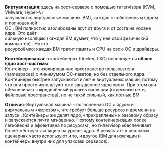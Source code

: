 **Виртуализация**: здесь на хост-сервере с помощью гипervisора (KVM, VMware, Hyper-V)  
запускаются виртуальные машины (ВМ), каждая с собственным ядром и полноценной  
ОС . ВМ полностью изолированы друг от друга и от хоста на уровне ядра. Это даёт  
сильную изоляцию (каждая ВМ думает, что у неё свой физический компьютер) . Но это  
ресурсоёмко: каждая ВМ тратит память и CPU на свою ОС и драйверы.  

**Контейнеризация**: в контейнерах (Docker, LXC) используется **общее ядро хост-системы**  
Контейнер – это изолированное пространство пользователя (namespaces) с минимумом ОС-пакетов, но без отдельного ядра. Контейнеры быстрее запускаются и легче  виртуальных машин, потому что они просто используют уже запущенное ядро хоста. При этом они обеспечивают определённый уровень изоляции (отдельные сети,  
файловые пространства), но не такой сильный, как полные ВМ 

**Отличия**: Виртуальная машина – полноценная ОС с ядром и виртуальным «железом», что   требует больше ресурсов и времени на запуск . Контейнеры же делят ядро, «прикреплены» к 
базовому образу и запускаются почти мгновенно. Поэтому контейнеризация более легковесна и  эффективна по ресурсам , но гипervisор обеспечивает более жёсткую изоляцию на уровне  ядра. В результате в реальных сценариях часто используют и то, и другое (ВМ для изоляции и контейнеры внутри них для упаковки сервисов).